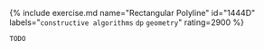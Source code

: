 {% include exercise.md name="Rectangular Polyline" id="1444D" labels="`constructive algorithms` `dp` `geometry`" rating=2900 %}

```
TODO
```
